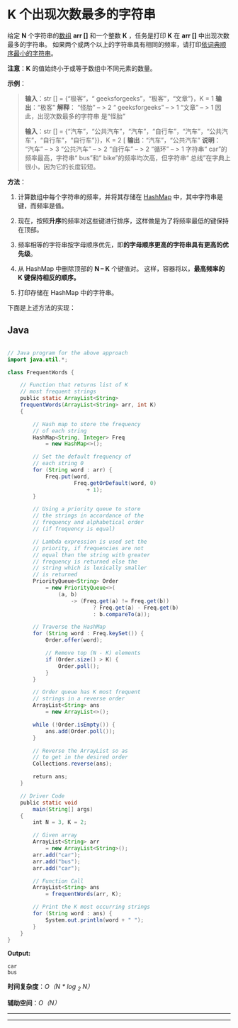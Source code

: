 # K 个出现次数最多的字符串

给定 **N** 个字符串的[数组](https://www.geeksforgeeks.org/introduction-to-arrays/) **arr []** 和一个整数 **K** ，任务是打印 **K** 在 **arr []** 中出现次数最多的字符串。 如果两个或两个以上的字符串具有相同的频率，请打印[依词典顺序最小的字符串](https://www.geeksforgeeks.org/lexicographically-smallest-string-obtained-concatenating-array/)。

**注意**：**K** 的值始终小于或等于数组中不同元素的数量。

**示例**：

> **输入**：str [] = {“极客”，“ geeksforgeeks”，“极客”，“文章”}，K = 1
> **输出**：“极客”
> **解释**：
> “怪胎” – > 2
> “ geeksforgeeks” – > 1
> “文章” – > 1
> 因此，出现次数最多的字符串 是“怪胎”
> 
> **输入**：str [] = {“汽车”，“公共汽车”，“汽车”，“自行车”，“汽车”，“公共汽车”，“自行车”，“自行车”}}，K = 2 [
> **输出**：“汽车”，“公共汽车”
> **说明**：
> “汽车” – > 3
> “公共汽车” – > 2
> “自行车” – > 2
> “循环” – > 1
> 字符串“ car”的频率最高，字符串“ bus”和“ bike”的频率均次高，但字符串“ 总线”在字典上很小，因为它的长度较短。

**方法**：

1.  计算数组中每个字符串的频率，并将其存储在 [HashMap](http://www.geeksforgeeks.org/java-util-hashmap-in-java/) 中，其中字符串是键，而频率是值。

2.  现在，按照**升序**的频率对这些键进行排序，这样做是为了将频率最低的键保持在顶部。

3.  频率相等的字符串按字母顺序优先，即**的字母顺序更高的字符串具有更高的优先级**。

4.  从 HashMap 中删除顶部的 **N – K** 个键值对。 这样，容器将以，**最高频率的 **K 键保持相反的顺序。****

5.  打印存储在 HashMap 中的字符串。

下面是上述方法的实现：

## Java

```java

// Java program for the above approach 
import java.util.*; 

class FrequentWords { 

    // Function that returns list of K 
    // most frequent strings 
    public static ArrayList<String> 
    frequentWords(ArrayList<String> arr, int K) 
    { 

        // Hash map to store the frequency 
        // of each string 
        HashMap<String, Integer> Freq 
            = new HashMap<>(); 

        // Set the default frequency of 
        // each string 0 
        for (String word : arr) { 
            Freq.put(word, 
                     Freq.getOrDefault(word, 0) 
                         + 1); 
        } 

        // Using a priority queue to store 
        // the strings in accordance of the 
        // frequency and alphabetical order 
        // (if frequency is equal) 

        // Lambda expression is used set the 
        // priority, if frequencies are not 
        // equal than the string with greater 
        // frequency is returned else the 
        // string which is lexically smaller 
        // is returned 
        PriorityQueue<String> Order 
            = new PriorityQueue<>( 
                (a, b) 
                    -> (Freq.get(a) != Freq.get(b)) 
                           ? Freq.get(a) - Freq.get(b) 
                           : b.compareTo(a)); 

        // Traverse the HashMap 
        for (String word : Freq.keySet()) { 
            Order.offer(word); 

            // Remove top (N - K) elements 
            if (Order.size() > K) { 
                Order.poll(); 
            } 
        } 

        // Order queue has K most frequent 
        // strings in a reverse order 
        ArrayList<String> ans 
            = new ArrayList<>(); 

        while (!Order.isEmpty()) { 
            ans.add(Order.poll()); 
        } 

        // Reverse the ArrayList so as 
        // to get in the desired order 
        Collections.reverse(ans); 

        return ans; 
    } 

    // Driver Code 
    public static void
        main(String[] args) 
    { 
        int N = 3, K = 2; 

        // Given array 
        ArrayList<String> arr 
            = new ArrayList<String>(); 
        arr.add("car"); 
        arr.add("bus"); 
        arr.add("car"); 

        // Function Call 
        ArrayList<String> ans 
            = frequentWords(arr, K); 

        // Print the K most occurring strings 
        for (String word : ans) { 
            System.out.println(word + " "); 
        } 
    } 
}

```

**Output:**

```
car 
bus

```

**时间复杂度**：*O（N * log <sub>2</sub> N）*

**辅助空间**：*O（N）*



* * *

* * *



